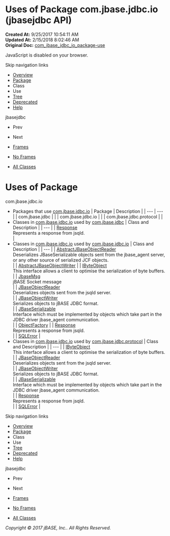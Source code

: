 # Uses of Package com.jbase.jdbc.io (jbasejdbc   API)

**Created At:** 9/25/2017 10:54:11 AM  
**Updated At:** 2/15/2018 8:02:46 AM  
**Original Doc:** [com_jbase_jdbc_io_package-use](https://docs.jbase.com/39232-io/com_jbase_jdbc_io_package-use)  

<!--<br>    try {<br>        if (location.href.indexOf('is-external=true') == -1) {<br>            parent.document.title="Uses of Package com.jbase.jdbc.io (jbasejdbc   API)";<br>        }<br>    }<br>    catch(err) {<br>    }<br>//-->
JavaScript is disabled on your browser.

Skip navigation links

- [Overview](../../../../overview-summary.html)
- [Package](./../com.jbase.jdbc.io-%28jbasejdbc---api%29)
- Class
- Use
- [Tree](./../com.jbase.jdbc.io-class-hierarchy-%28jbasejdbc---api%29)
- [Deprecated](../../../../deprecated-list.html)
- [Help](../../../../help-doc.html)


jbasejdbc <br>

- Prev
- Next


- [Frames](./.)
- [No Frames](./.)


- [All Classes](../../../../allclasses-noframe.html)


<!--<br>  allClassesLink = document.getElementById("allclasses\_navbar\_top");<br>  if(window==top) {<br>    allClassesLink.style.display = "block";<br>  }<br>  else {<br>    allClassesLink.style.display = "none";<br>  }<br>  //-->

# Uses of Package
com.jbase.jdbc.io

- Packages that use [com.jbase.jdbc.io](./../com.jbase.jdbc.io-%28jbasejdbc---api%29) | Package | Description |
| --- | --- |
| com.jbase.jdbc |   |
| com.jbase.jdbc.io |   |
| com.jbase.jdbc.protocol |   |
- Classes in [com.jbase.jdbc.io](./../com.jbase.jdbc.io-%28jbasejdbc---api%29) used by [com.jbase.jdbc](./../com.jbase.jdbc.io-%28jbasejdbc---api%29) | Class and Description |
| --- |
| [Response](../../../../com/jbase/jdbc/io/class-use/Response.html#com.jbase.jdbc)<br>Represents a response from jsqld.<br> |
- Classes in [com.jbase.jdbc.io](./../com.jbase.jdbc.io-%28jbasejdbc---api%29) used by [com.jbase.jdbc.io](./../com.jbase.jdbc.io-%28jbasejdbc---api%29) | Class and Description |
| --- |
| [AbstractJBaseObjectReader](../../../../com/jbase/jdbc/io/class-use/AbstractJBaseObjectReader.html#com.jbase.jdbc.io)<br>Deserializes JBaseSerializable objects sent from the jbase\_agent server,<br> or any other source of serialized JCF objects.<br> |
| [AbstractJBaseObjectWriter](../../../../com/jbase/jdbc/io/class-use/AbstractJBaseObjectWriter.html#com.jbase.jdbc.io)  |
| [IByteObject](../../../../com/jbase/jdbc/io/class-use/IByteObject.html#com.jbase.jdbc.io)<br>This interface allows a client to optimise the serialization of byte buffers.<br> |
| [JbaseMsg](../../../../com/jbase/jdbc/io/class-use/JbaseMsg.html#com.jbase.jdbc.io)<br>jBASE Socket message<br> |
| [JBaseObjectReader](../../../../com/jbase/jdbc/io/class-use/JBaseObjectReader.html#com.jbase.jdbc.io)<br>Deserializes objects sent from the jsqld server.<br> |
| [JBaseObjectWriter](../../../../com/jbase/jdbc/io/class-use/JBaseObjectWriter.html#com.jbase.jdbc.io)<br>Serializes objects to jBASE JDBC format.<br> |
| [JBaseSerializable](../../../../com/jbase/jdbc/io/class-use/JBaseSerializable.html#com.jbase.jdbc.io)<br>Interface which must be implemented by objects which take part in the<br> JDBC driver  jbase\_agent communication.<br> |
| [ObjectFactory](../../../../com/jbase/jdbc/io/class-use/ObjectFactory.html#com.jbase.jdbc.io)  |
| [Response](../../../../com/jbase/jdbc/io/class-use/Response.html#com.jbase.jdbc.io)<br>Represents a response from jsqld.<br> |
| [SQLError](../../../../com/jbase/jdbc/io/class-use/SQLError.html#com.jbase.jdbc.io)  |
- Classes in [com.jbase.jdbc.io](./../com.jbase.jdbc.io-%28jbasejdbc---api%29) used by [com.jbase.jdbc.protocol](./../com.jbase.jdbc.io-%28jbasejdbc---api%29) | Class and Description |
| --- |
| [IByteObject](../../../../com/jbase/jdbc/io/class-use/IByteObject.html#com.jbase.jdbc.protocol)<br>This interface allows a client to optimise the serialization of byte buffers.<br> |
| [JBaseObjectReader](../../../../com/jbase/jdbc/io/class-use/JBaseObjectReader.html#com.jbase.jdbc.protocol)<br>Deserializes objects sent from the jsqld server.<br> |
| [JBaseObjectWriter](../../../../com/jbase/jdbc/io/class-use/JBaseObjectWriter.html#com.jbase.jdbc.protocol)<br>Serializes objects to jBASE JDBC format.<br> |
| [JBaseSerializable](../../../../com/jbase/jdbc/io/class-use/JBaseSerializable.html#com.jbase.jdbc.protocol)<br>Interface which must be implemented by objects which take part in the<br> JDBC driver  jbase\_agent communication.<br> |
| [Response](../../../../com/jbase/jdbc/io/class-use/Response.html#com.jbase.jdbc.protocol)<br>Represents a response from jsqld.<br> |
| [SQLError](../../../../com/jbase/jdbc/io/class-use/SQLError.html#com.jbase.jdbc.protocol)  |

Skip navigation links

- [Overview](../../../../overview-summary.html)
- [Package](./../com.jbase.jdbc.io-%28jbasejdbc---api%29)
- Class
- Use
- [Tree](./../com.jbase.jdbc.io-class-hierarchy-%28jbasejdbc---api%29)
- [Deprecated](../../../../deprecated-list.html)
- [Help](../../../../help-doc.html)


jbasejdbc <br>

- Prev
- Next


- [Frames](./.)
- [No Frames](./.)


- [All Classes](../../../../allclasses-noframe.html)


<!--<br>  allClassesLink = document.getElementById("allclasses\_navbar\_bottom");<br>  if(window==top) {<br>    allClassesLink.style.display = "block";<br>  }<br>  else {<br>    allClassesLink.style.display = "none";<br>  }<br>  //-->

*Copyright © 2017 jBASE, Inc.. All Rights Reserved.*
